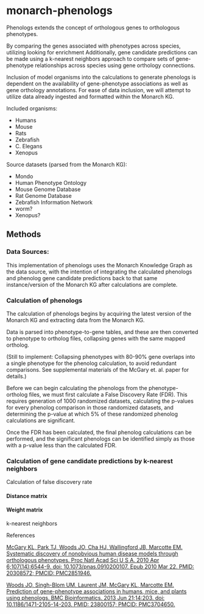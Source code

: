 # monarch-phenologs


Phenologs extends the concept of orthologous genes to orthologous phenotypes. 

By comparing the genes associated with phenotypes across species, utilizing  looking for enrichment
Additionally, gene candidate predictions can be made using a  k-nearest neighbors approach 
to compare sets of gene-phenotype relationships across species using gene orthology connections.

Inclusion of model organisms into the calculations to generate phenologs is dependent on the availability of 
gene-phenotype associations as well as gene orthology annotations. For ease of data inclusion, 
we will attempt to utilize data already ingested and formatted within the Monarch KG.

Included organisms:
- Humans
- Mouse
- Rats
- Zebrafish
- C. Elegans
- Xenopus

Source datasets (parsed from the Monarch KG):
- Mondo
- Human Phenotype Ontology
- Mouse Genome Database
- Rat Genome Database
- Zebrafish Information Network
- worm?
- Xenopus?





## Methods

### Data Sources:

This implementation of phenologs uses the Monarch Knowledge Graph as the data source, 
with the intention of integrating the calculated phenologs and phenolog gene candidate predictions 
back to that same instance/version of the Monarch KG after calculations are complete.

### Calculation of phenologs

The calculation of phenologs begins by acquiring the latest version of the Monarch KG and extracting data from the Monarch KG.

Data is parsed into phenotype-to-gene tables, and these are then converted to phenotype to ortholog files, 
collapsing genes with the same mapped ortholog.

(Still to implement: Collapsing phenotypes with 80-90% gene overlaps into a single phenotype for 
the phenolog calculation, to avoid redundant comparisons. See supplemental materials of the McGary et. al. paper for details.)

Before we can begin calculating the phenologs from the phenotype-ortholog files, we must first calculate a False Discovery Rate (FDR).
This requires generation of 1000 randomized datasets, calculating the p-values for every phenolog comparison in those randomized datasets,
and determining the p-value at which 5% of these randomized phenolog calculations are significant.

Once the FDR has been calculated, the final phenolog calculations can be performed, 
and the significant phenologs can be identified simply as those with a p-value less than the calculated FDR.

### Calculation of gene candidate predictions by k-nearest neighbors

Calculation of false discovery rate

#### Distance matrix

#### Weight matrix

k-nearest neighbors





References

[McGary KL, Park TJ, Woods JO, Cha HJ, Wallingford JB, Marcotte EM. Systematic discovery of nonobvious human disease models through orthologous phenotypes. Proc Natl Acad Sci U S A. 2010 Apr 6;107(14):6544-9. doi: 10.1073/pnas.0910200107. Epub 2010 Mar 22. PMID: 20308572; PMCID: PMC2851946.](https://www.pnas.org/doi/10.1073/pnas.0910200107)

[Woods JO, Singh-Blom UM, Laurent JM, McGary KL, Marcotte EM. Prediction of gene-phenotype associations in humans, mice, and plants using phenologs. BMC Bioinformatics. 2013 Jun 21;14:203. doi: 10.1186/1471-2105-14-203. PMID: 23800157; PMCID: PMC3704650.](https://bmcbioinformatics.biomedcentral.com/articles/10.1186/1471-2105-14-203)



